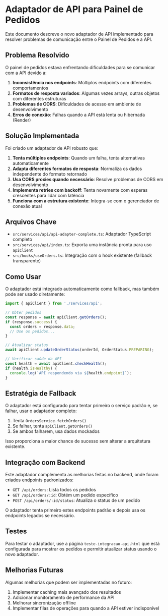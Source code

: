 # Adaptador de API para Painel de Pedidos

Este documento descreve o novo adaptador de API implementado para resolver problemas de comunicação entre o Painel de Pedidos e a API.

## Problema Resolvido

O painel de pedidos estava enfrentando dificuldades para se comunicar com a API devido a:

1. **Inconsistência nos endpoints**: Múltiplos endpoints com diferentes comportamentos
2. **Formatos de resposta variados**: Algumas vezes arrays, outras objetos com diferentes estruturas
3. **Problemas de CORS**: Dificuldades de acesso em ambiente de desenvolvimento
4. **Erros de conexão**: Falhas quando a API está lenta ou hibernada (Render)

## Solução Implementada

Foi criado um adaptador de API robusto que:

1. **Tenta múltiplos endpoints**: Quando um falha, tenta alternativas automaticamente
2. **Adapta diferentes formatos de resposta**: Normaliza os dados independente do formato retornado
3. **Usa CORS proxies quando necessário**: Resolve problemas de CORS em desenvolvimento
4. **Implementa retries com backoff**: Tenta novamente com esperas crescentes para lidar com latência
5. **Funciona com a estrutura existente**: Integra-se com o gerenciador de conexão atual

## Arquivos Chave

- `src/services/api/api-adapter-complete.ts`: Adaptador TypeScript completo
- `src/services/api/index.ts`: Exporta uma instância pronta para uso `apiClient`
- `src/hooks/useOrders.ts`: Integração com o hook existente (fallback transparente)

## Como Usar

O adaptador está integrado automaticamente como fallback, mas também pode ser usado diretamente:

```typescript
import { apiClient } from './services/api';

// Obter pedidos
const response = await apiClient.getOrders();
if (response.success) {
  const orders = response.data;
  // Use os pedidos...
}

// Atualizar status
await apiClient.updateOrderStatus(orderId, OrderStatus.PREPARING);

// Verificar saúde da API
const health = await apiClient.checkHealth();
if (health.isHealthy) {
  console.log(`API respondendo via ${health.endpoint}`);
}
```

## Estratégia de Fallback

O adaptador está configurado para tentar primeiro o serviço padrão e, se falhar, usar o adaptador completo:

1. Tenta `OrdersService.fetchOrders()`
2. Se falhar, tenta `apiClient.getOrders()`
3. Se ambos falharem, usa dados mockados

Isso proporciona a maior chance de sucesso sem alterar a arquitetura existente.

## Integração com Backend

Este adaptador complementa as melhorias feitas no backend, onde foram criados endpoints padronizados:

- `GET /api/orders`: Lista todos os pedidos
- `GET /api/orders/:id`: Obtém um pedido específico
- `POST /api/orders/:id/status`: Atualiza o status de um pedido

O adaptador tenta primeiro estes endpoints padrão e depois usa os endpoints legados se necessário.

## Testes

Para testar o adaptador, use a página `teste-integracao-api.html` que está configurada para mostrar os pedidos e permitir atualizar status usando o novo adaptador.

## Melhorias Futuras

Algumas melhorias que podem ser implementadas no futuro:

1. Implementar caching mais avançado dos resultados
2. Adicionar monitoramento de performance da API
3. Melhorar sincronização offline
4. Implementar filas de operações para quando a API estiver indisponível